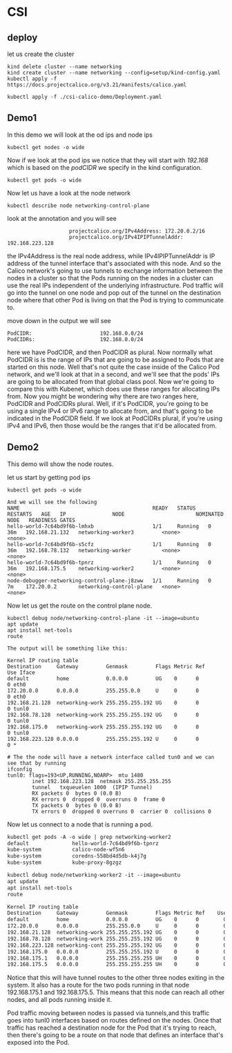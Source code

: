 # CSI

## deploy
let us create the cluster
```
kind delete cluster --name networking
kind create cluster --name networking --config=setup/kind-config.yaml
kubectl apply -f https://docs.projectcalico.org/v3.21/manifests/calico.yaml
```

```
kubectl apply -f ./csi-calico-demo/Deployment.yaml
```

## Demo1
In this demo we will look at the od ips and node ips
```
kubectl get nodes -o wide
```

Now if we look at the pod ips we notice that they will start with *192.168* which is based on the *podCIDR* we specify in 
the kind configuration.
```
kubectl get pods -o wide
```

Now let us have a look at the node network
```
kubectl describe node networking-control-plane
```
look at the annotation and you will see 
```
                    projectcalico.org/IPv4Address: 172.20.0.2/16
                    projectcalico.org/IPv4IPIPTunnelAddr: 192.168.223.128

```
the IPv4Address is the real node address, while IPv4IPIPTunnelAddr is IP address of the tunnel interface that's 
associated with this node. And so the Calico network's going to use tunnels to exchange information between the nodes 
in a cluster so that the Pods running on the nodes in a cluster can use the real IPs independent of the underlying 
infrastructure. Pod traffic will go into the tunnel on one node and pop out of the tunnel on the destination node where
that other Pod is living on that the Pod is trying to communicate to.

move down in the output we will see
```
PodCIDR:                      192.168.0.0/24
PodCIDRs:                     192.168.0.0/24
```
here we have PodCIDR, and then PodCIDR as plural. Now normally what PodCIDR is is the range of IPs that are going to 
be assigned to Pods that are started on this node. Well that's not quite the case inside of the Calico Pod network, 
and we'll look at that in a second, and we'll see that the pods' IPs are going to be allocated from that global 
class pool. Now we're going to compare this with Kubenet, which does use these ranges for allocating IPs from. 
Now you might be wondering why there are two ranges here, PodCIDR and PodCIDRs plural. Well, if it's PodCIDR, 
you're going to be using a single IPv4 or IPv6 range to allocate from, and that's going to be indicated in the 
PodCIDR field. If we look at PodCIDRs plural, if you're using IPv4 and IPv6, then those would be the ranges that it'd 
be allocated from.

## Demo2
This demo will show the node routes.

let us start by getting pod ips
```
kubectl get pods -o wide

And we will see the following
NAME                                           READY   STATUS    RESTARTS   AGE   IP               NODE                       NOMINATED NODE   READINESS GATES
hello-world-7c64bd9f6b-lmhxb                   1/1     Running   0          36m   192.168.21.132   networking-worker3         <none>           <none>
hello-world-7c64bd9f6b-s5cfz                   1/1     Running   0          36m   192.168.78.132   networking-worker          <none>           <none>
hello-world-7c64bd9f6b-tpnrz                   1/1     Running   0          36m   192.168.175.5    networking-worker2         <none>           <none>
node-debugger-networking-control-plane-j8zww   1/1     Running   0          7m    172.20.0.2       networking-control-plane   <none>           <none>
```

Now let us get the route on the control plane node.

```
kubectl debug node/networking-control-plane -it --image=ubuntu
apt update
apt install net-tools
route

The output will be something like this:

Kernel IP routing table
Destination     Gateway         Genmask         Flags Metric Ref    Use Iface
default         home            0.0.0.0         UG    0      0        0 eth0
172.20.0.0      0.0.0.0         255.255.0.0     U     0      0        0 eth0
192.168.21.128  networking-work 255.255.255.192 UG    0      0        0 tunl0
192.168.78.128  networking-work 255.255.255.192 UG    0      0        0 tunl0
192.168.175.0   networking-work 255.255.255.192 UG    0      0        0 tunl0
192.168.223.128 0.0.0.0         255.255.255.192 U     0      0        0 *

# The the node will have a network interface called tun0 and we can see that by running
ifconfig
tunl0: flags=193<UP,RUNNING,NOARP>  mtu 1480
        inet 192.168.223.128  netmask 255.255.255.255
        tunnel   txqueuelen 1000  (IPIP Tunnel)
        RX packets 0  bytes 0 (0.0 B)
        RX errors 0  dropped 0  overruns 0  frame 0
        TX packets 0  bytes 0 (0.0 B)
        TX errors 0  dropped 0 overruns 0  carrier 0  collisions 0

```

Now let us connect to a node that is running a pod.
```Markdown
kubectl get pods -A -o wide | grep networking-worker2
default              hello-world-7c64bd9f6b-tpnrz                       1/1     Running     0          63m     **192.168.175.5**    networking-worker2         <none>           <none>
kube-system          calico-node-wf5n6                                  1/1     Running     0          124m    172.20.0.5       networking-worker2         <none>           <none>
kube-system          coredns-558bd4d5db-k4j7g                           1/1     Running     0          145m    **192.168.175.1**    networking-worker2         <none>           <none>
kube-system          kube-proxy-8gzgz                                   1/1     Running     0          145m    172.20.0.5       networking-worker2         <none>           <none>

kubectl debug node/networking-worker2 -it --image=ubuntu
apt update
apt install net-tools
route

Kernel IP routing table
Destination     Gateway         Genmask         Flags Metric Ref    Use Iface
default         home            0.0.0.0         UG    0      0        0 eth0
172.20.0.0      0.0.0.0         255.255.0.0     U     0      0        0 eth0
192.168.21.128  networking-work 255.255.255.192 UG    0      0        0 tunl0
192.168.78.128  networking-work 255.255.255.192 UG    0      0        0 tunl0
192.168.223.128 networking-cont 255.255.255.192 UG    0      0        0 tunl0
192.168.175.0   0.0.0.0         255.255.255.192 U     0      0        0 *
192.168.175.1   0.0.0.0         255.255.255.255 UH    0      0        0 cali7dac2757ae1
192.168.175.5   0.0.0.0         255.255.255.255 UH    0      0        0 cali52440ec1550
```
Notice that this will have tunnel routes to the other three nodes exiting in the system. 
It also has a route for the two pods running in that node 192.168.175.1 and 192.168.175.5. 
This means that this node can reach all other nodes, and all pods running inside it.

Pod traffic moving between nodes is passed via tunnels,and this traffic goes into tunl0 interfaces based on routes 
defined on the nodes. Once that traffic has reached a destination node for the Pod that it's trying to reach, then 
there's going to be a route on that node that defines an interface that's exposed into the Pod.  